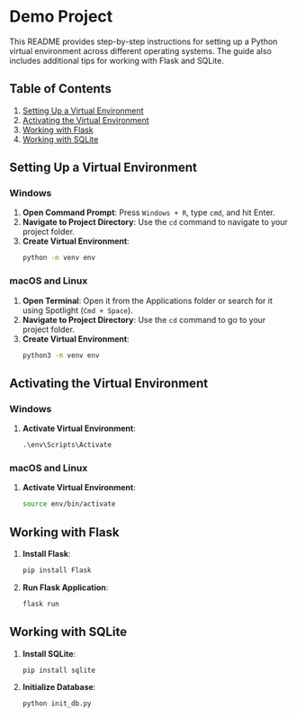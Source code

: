 # Demo Project

This README provides step-by-step instructions for setting up a Python virtual environment across different operating systems. The guide also includes additional tips for working with Flask and SQLite.

## Table of Contents

1. [Setting Up a Virtual Environment](#setting-up-a-virtual-environment)
2. [Activating the Virtual Environment](#activating-the-virtual-environment)
3. [Working with Flask](#working-with-flask)
4. [Working with SQLite](#working-with-sqlite)

## Setting Up a Virtual Environment

### Windows

1. **Open Command Prompt**: Press `Windows + R`, type `cmd`, and hit Enter.
2. **Navigate to Project Directory**: Use the `cd` command to navigate to your project folder.
3. **Create Virtual Environment**:
   ```cmd
   python -m venv env
   ```

### macOS and Linux

1. **Open Terminal**: Open it from the Applications folder or search for it using Spotlight (`Cmd + Space`).
2. **Navigate to Project Directory**: Use the `cd` command to go to your project folder.
3. **Create Virtual Environment**:
   ```bash
   python3 -m venv env
   ```

## Activating the Virtual Environment

### Windows

1. **Activate Virtual Environment**:
   ```cmd
   .\env\Scripts\Activate
   ```

### macOS and Linux

1. **Activate Virtual Environment**:
   ```bash
   source env/bin/activate
   ```

## Working with Flask

1. **Install Flask**:
   ```bash
   pip install Flask
   ```
2. **Run Flask Application**:
   ```bash
   flask run
   ```

## Working with SQLite

1. **Install SQLite**:
   ```bash
   pip install sqlite
   ```
2. **Initialize Database**:
   ```bash
   python init_db.py
   ```
